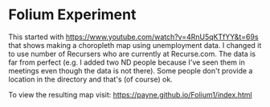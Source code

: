 # Folium Experiment

This started with https://www.youtube.com/watch?v=4RnU5qKTfYY&t=69s that shows making a choropleth map using unemployment data.  I changed it to use number of Recursers who are currently at Recurse.com.   The data is far from perfect (e.g. I added two ND people because I've seen them in meetings even though the data is not there).  Some people don't provide a location in the directory and that's (of course) ok.

To view the resulting map visit: https://payne.github.io/Folium1/index.html



